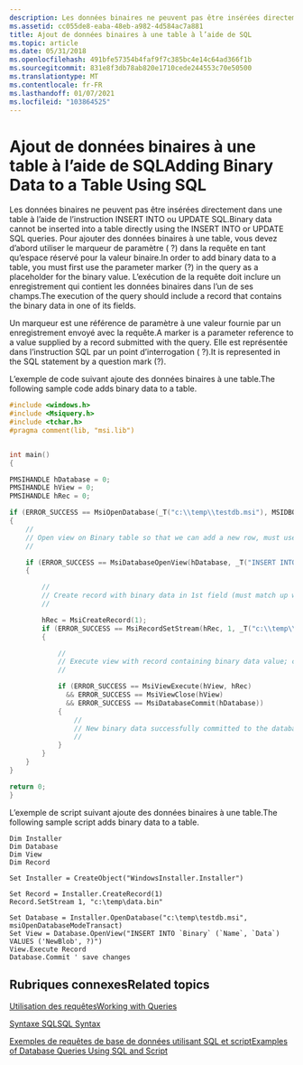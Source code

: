 ```yaml
---
description: Les données binaires ne peuvent pas être insérées directement dans une table à l’aide de l’instruction INSERT INTO ou UPDATE SQL.
ms.assetid: cc055de8-eaba-48eb-a982-4d584ac7a881
title: Ajout de données binaires à une table à l’aide de SQL
ms.topic: article
ms.date: 05/31/2018
ms.openlocfilehash: 491bfe57354b4faf9f7c385bc4e14c64ad366f1b
ms.sourcegitcommit: 831e8f3db78ab820e1710cede244553c70e50500
ms.translationtype: MT
ms.contentlocale: fr-FR
ms.lasthandoff: 01/07/2021
ms.locfileid: "103864525"
---
```

# <a name="adding-binary-data-to-a-table-using-sql"></a><span data-ttu-id="80865-103">Ajout de données binaires à une table à l’aide de SQL</span><span class="sxs-lookup"><span data-stu-id="80865-103">Adding Binary Data to a Table Using SQL</span></span>

<span data-ttu-id="80865-104">Les données binaires ne peuvent pas être insérées directement dans une table à l’aide de l’instruction INSERT INTO ou UPDATE SQL.</span><span class="sxs-lookup"><span data-stu-id="80865-104">Binary data cannot be inserted into a table directly using the INSERT INTO or UPDATE SQL queries.</span></span> <span data-ttu-id="80865-105">Pour ajouter des données binaires à une table, vous devez d’abord utiliser le marqueur de paramètre ( ?) dans la requête en tant qu’espace réservé pour la valeur binaire.</span><span class="sxs-lookup"><span data-stu-id="80865-105">In order to add binary data to a table, you must first use the parameter marker (?) in the query as a placeholder for the binary value.</span></span> <span data-ttu-id="80865-106">L’exécution de la requête doit inclure un enregistrement qui contient les données binaires dans l’un de ses champs.</span><span class="sxs-lookup"><span data-stu-id="80865-106">The execution of the query should include a record that contains the binary data in one of its fields.</span></span>

<span data-ttu-id="80865-107">Un marqueur est une référence de paramètre à une valeur fournie par un enregistrement envoyé avec la requête.</span><span class="sxs-lookup"><span data-stu-id="80865-107">A marker is a parameter reference to a value supplied by a record submitted with the query.</span></span> <span data-ttu-id="80865-108">Elle est représentée dans l’instruction SQL par un point d’interrogation ( ?).</span><span class="sxs-lookup"><span data-stu-id="80865-108">It is represented in the SQL statement by a question mark (?).</span></span>

<span data-ttu-id="80865-109">L’exemple de code suivant ajoute des données binaires à une table.</span><span class="sxs-lookup"><span data-stu-id="80865-109">The following sample code adds binary data to a table.</span></span>


```C++
#include <windows.h>
#include <Msiquery.h>
#include <tchar.h>
#pragma comment(lib, "msi.lib")


int main()  
{ 

PMSIHANDLE hDatabase = 0;
PMSIHANDLE hView = 0;
PMSIHANDLE hRec = 0;

if (ERROR_SUCCESS == MsiOpenDatabase(_T("c:\\temp\\testdb.msi"), MSIDBOPEN_TRANSACT, &hDatabase))
{
    //
    // Open view on Binary table so that we can add a new row, must use '?' to represent Binary data
    //

    if (ERROR_SUCCESS == MsiDatabaseOpenView(hDatabase, _T("INSERT INTO `Binary` (`Name`, `Data`) VALUES ('NewBlob', ?)"), &hView))
    {

        //
        // Create record with binary data in 1st field (must match up with '?' in query)
        //

        hRec = MsiCreateRecord(1);
        if (ERROR_SUCCESS == MsiRecordSetStream(hRec, 1, _T("c:\\temp\\data.bin")))
        {

            //
            // Execute view with record containing binary data value; commit database to save changes
            //

            if (ERROR_SUCCESS == MsiViewExecute(hView, hRec)
              && ERROR_SUCCESS == MsiViewClose(hView)
              && ERROR_SUCCESS == MsiDatabaseCommit(hDatabase))
            {
                //
                // New binary data successfully committed to the database
                //
            }
        }
    }
}

return 0;  
}
```



<span data-ttu-id="80865-110">L’exemple de script suivant ajoute des données binaires à une table.</span><span class="sxs-lookup"><span data-stu-id="80865-110">The following sample script adds binary data to a table.</span></span>


```VB
Dim Installer
Dim Database
Dim View
Dim Record

Set Installer = CreateObject("WindowsInstaller.Installer")

Set Record = Installer.CreateRecord(1)
Record.SetStream 1, "c:\temp\data.bin"

Set Database = Installer.OpenDatabase("c:\temp\testdb.msi", msiOpenDatabaseModeTransact)
Set View = Database.OpenView("INSERT INTO `Binary` (`Name`, `Data`) VALUES ('NewBlob', ?)")
View.Execute Record
Database.Commit ' save changes
```



## <a name="related-topics"></a><span data-ttu-id="80865-111">Rubriques connexes</span><span class="sxs-lookup"><span data-stu-id="80865-111">Related topics</span></span>

<dl> <dt>

[<span data-ttu-id="80865-112">Utilisation des requêtes</span><span class="sxs-lookup"><span data-stu-id="80865-112">Working with Queries</span></span>](working-with-queries.md)
</dt> <dt>

[<span data-ttu-id="80865-113">Syntaxe SQL</span><span class="sxs-lookup"><span data-stu-id="80865-113">SQL Syntax</span></span>](sql-syntax.md)
</dt> <dt>

[<span data-ttu-id="80865-114">Exemples de requêtes de base de données utilisant SQL et script</span><span class="sxs-lookup"><span data-stu-id="80865-114">Examples of Database Queries Using SQL and Script</span></span>](examples-of-database-queries-using-sql-and-script.md)
</dt> </dl>

 

 




